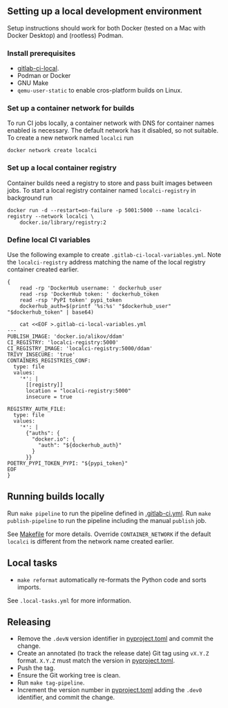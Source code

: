 ## Setting up a local development environment

Setup instructions should work for both Docker (tested on a Mac with Docker Desktop)
and (rootless) Podman.

### Install prerequisites

- [gitlab-ci-local](https://github.com/firecow/gitlab-ci-local).
- Podman or Docker
- GNU Make
- `qemu-user-static` to enable cros-platform builds on Linux.

### Set up a container network for builds

To run CI jobs locally, a container network with DNS for container names enabled
is necessary. The default network has it disabled, so not suitable.
To create a new network named `localci` run

```shell
docker network create localci
```

### Set up a local container registry

Container builds need a registry to store and pass built images between jobs.
To start a local registry container named `localci-registry` in background run

```
docker run -d --restart=on-failure -p 5001:5000 --name localci-registry --network localci \
    docker.io/library/registry:2
```

### Define local CI variables

Use the following example to create `.gitlab-ci-local-variables.yml`. Note
the `localci-registry` address matching the name of the local registry container
created earlier.

```shell
{
    read -rp 'DockerHub username: ' dockerhub_user
    read -rsp 'DockerHub token: ' dockerhub_token
    read -rsp 'PyPI token' pypi_token
    dockerhub_auth=$(printf '%s:%s' "$dockerhub_user" "$dockerhub_token" | base64)

    cat <<EOF >.gitlab-ci-local-variables.yml
---
PUBLISH_IMAGE: 'docker.io/alikov/ddam'
CI_REGISTRY: 'localci-registry:5000'
CI_REGISTRY_IMAGE: 'localci-registry:5000/ddam'
TRIVY_INSECURE: 'true'
CONTAINERS_REGISTRIES_CONF:
  type: file
  values:
    '*': |
      [[registry]]
      location = "localci-registry:5000"
      insecure = true

REGISTRY_AUTH_FILE:
  type: file
  values:
    '*': |
      {"auths": {
        "docker.io": {
          "auth": "${dockerhub_auth}"
        }
      }}
POETRY_PYPI_TOKEN_PYPI: "${pypi_token}"
EOF
}
```

## Running builds locally

Run `make pipeline` to run the pipeline defined in [.gitlab-ci.yml](.gitlab-ci.yml).
Run `make publish-pipeline` to run the pipeline including the manual `publish` job.

See [Makefile](Makefile) for more details. Override `CONTAINER_NETWORK` if the
default `localci` is different from the network name created earlier.

## Local tasks

- `make reformat` automatically re-formats the Python code and sorts imports.

See `.local-tasks.yml` for more information.

## Releasing

- Remove the `.devN` version identifier in [pyproject.toml](pyproject.toml)
  and commit the change.
- Create an annotated (to track the release date) Git tag using `vX.Y.Z` format.
  `X.Y.Z` must match the version in [pyproject.toml](pyproject.toml).
- Push the tag.
- Ensure the Git working tree is clean.
- Run `make tag-pipeline`.
- Increment the version number in [pyproject.toml](pyproject.toml) adding the `.dev0`
  identifier, and commit the change.
